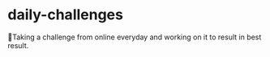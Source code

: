 # daily-challenges
💪Taking a challenge from online everyday and working on it to result in best result. 
